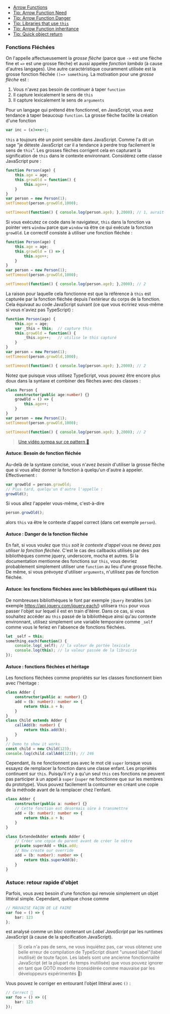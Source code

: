 * [Arrow Functions](#arrow-functions)
* [Tip: Arrow Function Need](#tip-arrow-function-need)
* [Tip: Arrow Function Danger](#tip-arrow-function-danger)
* [Tip: Libraries that use `this`](#tip-arrow-functions-with-libraries-that-use-this)
* [Tip: Arrow Function inheritance](#tip-arrow-functions-and-inheritance)
* [Tip: Quick object return](#tip-quick-object-return)

### Fonctions Fléchées

On l'appelle affectueusement la *grosse flèche* (parce que `->` est une flèche fine et `=>` est une grosse flèche) et aussi appelée *fonction lambda* (à cause d'autres langages). Une autre caractéristique couramment utilisée est la grosse fonction fléchée `()=> something`. La motivation pour une *grosse flèche* est :
1. Vous n'avez pas besoin de continuer à taper `function`
2. Il capture lexicalement le sens de `this`
2. Il capture lexicalement le sens de `arguments`

Pour un langage qui prétend être fonctionnel, en JavaScript, vous avez tendance à taper beaucoup `function`. La grosse flèche facilite la création d'une fonction
```ts
var inc = (x)=>x+1;
```
`this` a toujours été un point sensible dans JavaScript. Comme l'a dit un sage "je déteste JavaScript car il a tendance à perdre trop facilement le sens de `this`". Les grosses flèches corrigent cela en capturant la signification de `this` dans le contexte environnant. Considérez cette classe JavaScript pure :

```ts
function Person(age) {
    this.age = age;
    this.growOld = function() {
        this.age++;
    }
}
var person = new Person(1);
setTimeout(person.growOld,1000);

setTimeout(function() { console.log(person.age); },2000); // 1, aurait du être 2
```
Si vous exécutez ce code dans le navigateur, `this` dans la fonction va pointer vers `window` parce que `window` va être ce qui exécute la fonction `growOld`. Le correctif consiste à utiliser une fonction fléchée :
```ts
function Person(age) {
    this.age = age;
    this.growOld = () => {
        this.age++;
    }
}
var person = new Person(1);
setTimeout(person.growOld,1000);

setTimeout(function() { console.log(person.age); },2000); // 2
```
La raison pour laquelle cela fonctionne est que la référence à `this` est capturée par la fonction fléchée depuis l'extérieur du corps de la fonction. Cela équivaut au code JavaScript suivant (ce que vous écririez vous-même si vous n'aviez pas TypeScript) :
```ts
function Person(age) {
    this.age = age;
    var _this = this;  // capture this
    this.growOld = function() {
        _this.age++;   // utilise le this capturé
    }
}
var person = new Person(1);
setTimeout(person.growOld,1000);

setTimeout(function() { console.log(person.age); },2000); // 2
```
Notez que puisque vous utilisez TypeScript, vous pouvez être encore plus doux dans la syntaxe et combiner des flèches avec des classes :
```ts
class Person {
    constructor(public age:number) {}
    growOld = () => {
        this.age++;
    }
}
var person = new Person(1);
setTimeout(person.growOld,1000);

setTimeout(function() { console.log(person.age); },2000); // 2
```

> [Une vidéo sympa sur ce pattern 🌹](https://egghead.io/lessons/typescript-make-usages-of-this-safe-in-class-methods)

#### Astuce: Besoin de fonction fléchée
Au-delà de la syntaxe concise, vous n'avez *besoin* d'utiliser la grosse flèche que si vous allez donner la fonction à quelqu'un d'autre à appeler. Effectivement :
```ts
var growOld = person.growOld;
// Plus tard, quelqu'un d'autre l'appelle :
growOld();
```
Si vous allez l'appeler vous-même, c'est-à-dire
```ts
person.growOld();
```
alors `this` va être le contexte d'appel correct (dans cet exemple `person`).

#### Astuce : Danger de la fonction fléchée

En fait, si vous voulez que `this` *soit le contexte d'appel* vous ne devez *pas utiliser la fonction fléchée*. C'est le cas des callbacks utilisés par des bibliothèques comme jquery, underscore, mocha et autres. Si la documentation mentionne des fonctions sur `this`, vous devriez probablement simplement utiliser une `function` au lieu d'une grosse flèche. De même, si vous prévoyez d'utiliser `arguments`, n'utilisez pas de fonction fléchée.

#### Astuce: les fonctions fléchées avec les bibliothèques qui utilisent `this`
De nombreuses bibliothèques le font par exemple `jQuery` iterables (un exemple https://api.jquery.com/jquery.each/) utilisera `this` pour vous passer l'objet sur lequel il est en train d'itérer. Dans ce cas, si vous souhaitez accéder au `this` passé de la bibliothèque ainsi qu'au contexte environnant, utilisez simplement une variable temporaire comme `_self` comme vous le feriez en l'absence de fonctions fléchées.

```ts
let _self = this;
something.each(function() {
    console.log(_self); // la valeur de portée lexicale
    console.log(this); // la valeur passée de la librairie
});
```

#### Astuce : fonctions fléchées et héritage
Les fonctions fléchées comme propriétés sur les classes fonctionnent bien avec l'héritage :

```ts
class Adder {
    constructor(public a: number) {}
    add = (b: number): number => {
        return this.a + b;
    }
}
class Child extends Adder {
    callAdd(b: number) {
        return this.add(b);
    }
}
// Demo to show it works
const child = new Child(123);
console.log(child.callAdd(123)); // 246
```

Cependant, ils ne fonctionnent pas avec le mot clé `super` lorsque vous essayez de remplacer la fonction dans une classe enfant. Les propriétés continuent sur `this`. Puisqu'il n'y a qu'un seul `this` ces fonctions ne peuvent pas participer à un appel à `super` (`super` ne fonctionne que sur les membres du prototype). Vous pouvez facilement la contourner en créant une copie de la méthode avant de la remplacer chez l'enfant.

```ts
class Adder {
    constructor(public a: number) {}
    // Cette fonction est désormais sûre à transmettre
    add = (b: number): number => {
        return this.a + b;
    }
}

class ExtendedAdder extends Adder {
    // Créer une copie du parent avant de créer le nôtre
    private superAdd = this.add;
    // Now create our override
    add = (b: number): number => {
        return this.superAdd(b);
    }
}
```

### Astuce: retour rapide d'objet

Parfois, vous avez besoin d'une fonction qui renvoie simplement un objet littéral simple. Cependant, quelque chose comme

```ts
// MAUVAISE FAÇON DE LE FAIRE
var foo = () => {
    bar: 123
};
```
est analysé comme un *bloc* contenant un *Label JavaScript* par les runtimes JavaScript (à cause de la spécification JavaScript).

>  Si cela n'a pas de sens, ne vous inquiétez pas, car vous obtenez une belle erreur de compilation de TypeScript disant "unused label"(label inutilisé) de toute façon. Les labels sont une ancienne fonctionnalité JavaScript (et la plupart du temps inutilisée) que vous pouvez ignorer en tant que GOTO moderne (considérée comme mauvaise par les développeurs expérimentés 🌹)

Vous pouvez le corriger en entourant l'objet littéral avec `()` :

```ts
// Correct 🌹
var foo = () => ({
    bar: 123
});
```
